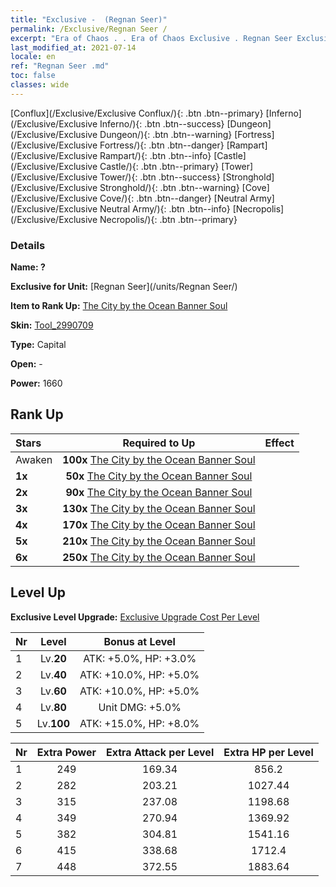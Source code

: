 ```yaml
---
title: "Exclusive -  (Regnan Seer)"
permalink: /Exclusive/Regnan Seer /
excerpt: "Era of Chaos . . Era of Chaos Exclusive . Regnan Seer Exclusive."
last_modified_at: 2021-07-14
locale: en
ref: "Regnan Seer .md"
toc: false
classes: wide
---
```

 [Conflux](/Exclusive/Exclusive Conflux/){: .btn .btn--primary} [Inferno](/Exclusive/Exclusive Inferno/){: .btn .btn--success} [Dungeon](/Exclusive/Exclusive Dungeon/){: .btn .btn--warning} [Fortress](/Exclusive/Exclusive Fortress/){: .btn .btn--danger} [Rampart](/Exclusive/Exclusive Rampart/){: .btn .btn--info} [Castle](/Exclusive/Exclusive Castle/){: .btn .btn--primary} [Tower](/Exclusive/Exclusive Tower/){: .btn .btn--success} [Stronghold](/Exclusive/Exclusive Stronghold/){: .btn .btn--warning} [Cove](/Exclusive/Exclusive Cove/){: .btn .btn--danger} [Neutral Army](/Exclusive/Exclusive Neutral Army/){: .btn .btn--info} [Necropolis](/Exclusive/Exclusive Necropolis/){: .btn .btn--primary} 

### Details
 **Name: ?** 

 **Exclusive for Unit:** [Regnan Seer](/units/Regnan Seer/) 

 **Item to Rank Up:** [The City by the Ocean Banner Soul](/Items/con_1006/)

 **Skin:** [Tool_2990709](/Items/con_674/)

 **Type:** Capital

 **Open:** -

 **Power:** 1660

## Rank Up

  |     Stars    |  Required to Up | Effect |
  |:-------------|:---------------:|:---------------:|
  |  Awaken  | **100x** [The City by the Ocean Banner Soul](/Items/con_1006/) |  |
  | **1x** <i class="fas fa-star"/> | **50x** [The City by the Ocean Banner Soul](/Items/con_1006/) |  |
  | **2x** <i class="fas fa-star"/> | **90x** [The City by the Ocean Banner Soul](/Items/con_1006/) |  |
  | **3x** <i class="fas fa-star"/> | **130x** [The City by the Ocean Banner Soul](/Items/con_1006/) |  |
  | **4x** <i class="fas fa-star"/> | **170x** [The City by the Ocean Banner Soul](/Items/con_1006/) |  |
  | **5x** <i class="fas fa-star"/> | **210x** [The City by the Ocean Banner Soul](/Items/con_1006/) |  |
  | **6x** <i class="fas fa-star"/> | **250x** [The City by the Ocean Banner Soul](/Items/con_1006/) |  |


## Level Up
 **Exclusive Level Upgrade:** [Exclusive Upgrade Cost Per Level](/Exclusive/ExclusiveUpgradeCostPerLevel/)

  |  Nr  |   Level  | Bonus at Level |
  |:-----|:--------:|:--------------:|
  | 1 | Lv.**20** | ATK: +5.0%, HP: +3.0% |
  | 2 | Lv.**40** | ATK: +10.0%, HP: +5.0% |
  | 3 | Lv.**60** | ATK: +10.0%, HP: +5.0% |
  | 4 | Lv.**80** | Unit DMG: +5.0% |
  | 5 | Lv.**100** | ATK: +15.0%, HP: +8.0% |


  |  Nr  |  Extra Power | Extra Attack per Level | Extra HP per Level |
  |:-----|:--------:|:--------:|:--------:|
  | 1 | 249 | 169.34 | 856.2 |
  | 2 | 282 | 203.21 | 1027.44 |
  | 3 | 315 | 237.08 | 1198.68 |
  | 4 | 349 | 270.94 | 1369.92 |
  | 5 | 382 | 304.81 | 1541.16 |
  | 6 | 415 | 338.68 | 1712.4 |
  | 7 | 448 | 372.55 | 1883.64 |


